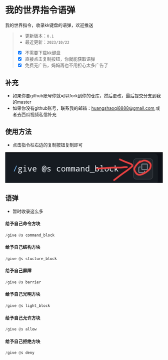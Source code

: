 # 我的世界指令语弹
我的世界指令，收录kk键盘的语弹，欢迎推送
> - 更新版本：`0.1`
> - 最近更新：`2023/10/22`
> - [x] 不需要下载kk键盘
> - [x] 直接点击复制按钮，你就能获取语弹
> - [x] 免费无广告，妈妈再也不用担心太多广告了
## 补充
- 如果你要github账号你就可以fork到你的仓库，然后更改，最后提交分支到我的master
- 如果你没有github账号，联系我的邮箱：huangshaoqi8888@gmail.com,或者去西瓜视频私信补充
## 使用方法
- 点击指令栏右边的复制按钮复制即可

![alt](Screenshot_2023-10-22-16-05-25-89_df198e732186825c8df26e3c5a10d7cd.jpg)
## 语弹
- 暂时收录这么多
#### 给予自己命令方块
```python
/give @s command_block
```
#### 给予自己结构方块
```python
/give @s stucture_block
```
#### 给予自己屏障
```python
/give @s barrier
```
#### 给予自己光明方块
```python
/give @s light_block
```
#### 给予自己允许方块
```python
/give @s allow
```
#### 给予自己拒绝方块
```python
/give @s deny
```
